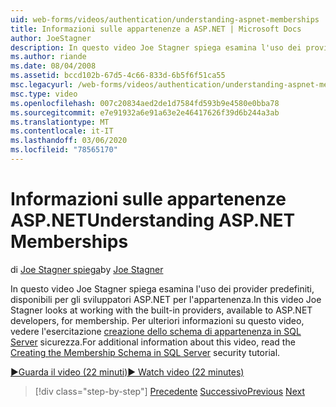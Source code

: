 ```yaml
---
uid: web-forms/videos/authentication/understanding-aspnet-memberships
title: Informazioni sulle appartenenze a ASP.NET | Microsoft Docs
author: JoeStagner
description: In questo video Joe Stagner spiega esamina l'uso dei provider predefiniti, disponibili per gli sviluppatori ASP.NET per l'appartenenza. Per ulteriori informazioni su thi...
ms.author: riande
ms.date: 08/04/2008
ms.assetid: bccd102b-67d5-4c66-833d-6b5f6f51ca55
msc.legacyurl: /web-forms/videos/authentication/understanding-aspnet-memberships
msc.type: video
ms.openlocfilehash: 007c20834aed2de1d7584fd593b9e4580e0bba78
ms.sourcegitcommit: e7e91932a6e91a63e2e46417626f39d6b244a3ab
ms.translationtype: MT
ms.contentlocale: it-IT
ms.lasthandoff: 03/06/2020
ms.locfileid: "78565170"
---
```

# <a name="understanding-aspnet-memberships"></a><span data-ttu-id="4a1c9-104">Informazioni sulle appartenenze ASP.NET</span><span class="sxs-lookup"><span data-stu-id="4a1c9-104">Understanding ASP.NET Memberships</span></span>

<span data-ttu-id="4a1c9-105">di [Joe Stagner spiega](https://github.com/JoeStagner)</span><span class="sxs-lookup"><span data-stu-id="4a1c9-105">by [Joe Stagner](https://github.com/JoeStagner)</span></span>

<span data-ttu-id="4a1c9-106">In questo video Joe Stagner spiega esamina l'uso dei provider predefiniti, disponibili per gli sviluppatori ASP.NET per l'appartenenza.</span><span class="sxs-lookup"><span data-stu-id="4a1c9-106">In this video Joe Stagner looks at working with the built-in providers, available to ASP.NET developers, for membership.</span></span> <span data-ttu-id="4a1c9-107">Per ulteriori informazioni su questo video, vedere l'esercitazione [creazione dello schema di appartenenza in SQL Server](../../overview/older-versions-security/membership/creating-the-membership-schema-in-sql-server-vb.md) sicurezza.</span><span class="sxs-lookup"><span data-stu-id="4a1c9-107">For additional information about this video, read the [Creating the Membership Schema in SQL Server](../../overview/older-versions-security/membership/creating-the-membership-schema-in-sql-server-vb.md) security tutorial.</span></span>

[<span data-ttu-id="4a1c9-108">&#9654;Guarda il video (22 minuti)</span><span class="sxs-lookup"><span data-stu-id="4a1c9-108">&#9654; Watch video (22 minutes)</span></span>](https://channel9.msdn.com/Blogs/ASP-NET-Site-Videos/understanding-aspnet-memberships)

> [!div class="step-by-step"]
> <span data-ttu-id="4a1c9-109">[Precedente](use-custom-principal-objects.md)
> [Successivo](configuring-sql-to-work-with-membership-schemas.md)</span><span class="sxs-lookup"><span data-stu-id="4a1c9-109">[Previous](use-custom-principal-objects.md)
[Next](configuring-sql-to-work-with-membership-schemas.md)</span></span>
